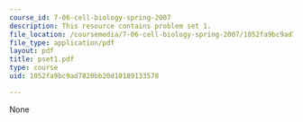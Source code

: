 ```yaml
---
course_id: 7-06-cell-biology-spring-2007
description: This resource contains problem set 1.
file_location: /coursemedia/7-06-cell-biology-spring-2007/1052fa9bc9ad7820bb20d10189133578_pset1.pdf
file_type: application/pdf
layout: pdf
title: pset1.pdf
type: course
uid: 1052fa9bc9ad7820bb20d10189133578

---
```

None